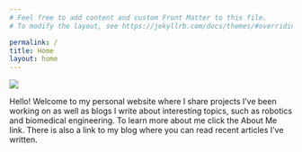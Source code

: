 ```yaml
---
# Feel free to add content and custom Front Matter to this file.
# To modify the layout, see https://jekyllrb.com/docs/themes/#overriding-theme-defaults

permalink: /
title: Home
layout: home
---
```


![](assets/img/banner.jpg)

Hello! Welcome to my personal website where I share projects I’ve been working on as well as blogs I write about interesting topics, such as robotics and biomedical engineering. To learn more about me click the About Me link. There is also a link to my blog where you can read recent articles I’ve written.
